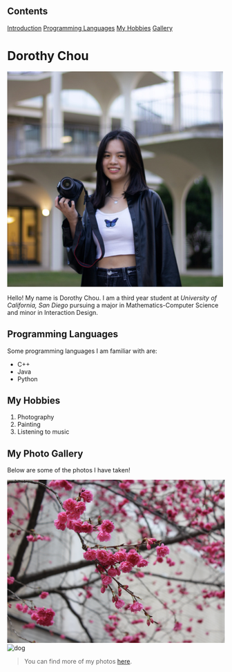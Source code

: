 ## Contents
[Introduction](https://github.com/dorothyychou/CSE110_LAB1/blob/main/index.md#dorothy-chou)
[Programming Languages](https://github.com/dorothyychou/CSE110_LAB1/blob/main/index.md#programming-languages-i-am-familiar-with)
[My Hobbies](https://github.com/dorothyychou/CSE110_LAB1/blob/main/index.md#my-hobbies)
[Gallery](https://github.com/dorothyychou/CSE110_LAB1/blob/main/index.md#my-photos)
# Dorothy Chou
![profile pic](./images/me.jpg)

Hello! My name is Dorothy Chou. I am a third year student at *University of California, San Diego* pursuing a major in Mathematics-Computer Science and minor in Interaction Design.

## Programming Languages
Some programming languages I am familiar with are:
- C++
- Java
- Python

## My Hobbies
1. Photography
2. Painting
3. Listening to music

## My Photo Gallery
Below are some of the photos I have taken!

![flowers](./images/flowers.jpg)
![dog](./images/dog.JPG)

> You can find more of my photos [here](https://drive.google.com/drive/folders/1tk9fyCEyBG6v6qxBOdTR9YR4Tp2Bj06-?usp=sharing).
